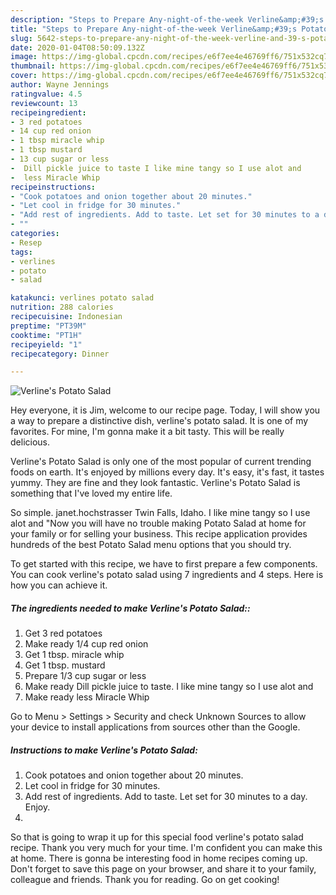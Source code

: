 ```yaml
---
description: "Steps to Prepare Any-night-of-the-week Verline&amp;#39;s Potato Salad"
title: "Steps to Prepare Any-night-of-the-week Verline&amp;#39;s Potato Salad"
slug: 5642-steps-to-prepare-any-night-of-the-week-verline-and-39-s-potato-salad
date: 2020-01-04T08:50:09.132Z
image: https://img-global.cpcdn.com/recipes/e6f7ee4e46769ff6/751x532cq70/verlines-potato-salad-recipe-main-photo.jpg
thumbnail: https://img-global.cpcdn.com/recipes/e6f7ee4e46769ff6/751x532cq70/verlines-potato-salad-recipe-main-photo.jpg
cover: https://img-global.cpcdn.com/recipes/e6f7ee4e46769ff6/751x532cq70/verlines-potato-salad-recipe-main-photo.jpg
author: Wayne Jennings
ratingvalue: 4.5
reviewcount: 13
recipeingredient:
- 3 red potatoes
- 14 cup red onion
- 1 tbsp miracle whip
- 1 tbsp mustard
- 13 cup sugar or less
-  Dill pickle juice to taste I like mine tangy so I use alot and
-  less Miracle Whip
recipeinstructions:
- "Cook potatoes and onion together about 20 minutes."
- "Let cool in fridge for 30 minutes."
- "Add rest of ingredients. Add to taste. Let set for 30 minutes to a day. Enjoy."
- ""
categories:
- Resep
tags:
- verlines
- potato
- salad

katakunci: verlines potato salad
nutrition: 288 calories
recipecuisine: Indonesian
preptime: "PT39M"
cooktime: "PT1H"
recipeyield: "1"
recipecategory: Dinner

---
```



![Verline&#39;s Potato Salad](https://img-global.cpcdn.com/recipes/e6f7ee4e46769ff6/751x532cq70/verlines-potato-salad-recipe-main-photo.jpg)

Hey everyone, it is Jim, welcome to our recipe page. Today, I will show you a way to prepare a distinctive dish, verline&#39;s potato salad. It is one of my favorites. For mine, I'm gonna make it a bit tasty. This will be really delicious.

Verline&#39;s Potato Salad is only one of the most popular of current trending foods on earth. It's enjoyed by millions every day. It's easy, it's fast, it tastes yummy. They are fine and they look fantastic. Verline&#39;s Potato Salad is something that I've loved my entire life.

So simple. janet.hochstrasser Twin Falls, Idaho. I like mine tangy so I use alot and &#34;Now you will have no trouble making Potato Salad at home for your family or for selling your business. This recipe application provides hundreds of the best Potato Salad menu options that you should try.


To get started with this recipe, we have to first prepare a few components. You can cook verline&#39;s potato salad using 7 ingredients and 4 steps. Here is how you can achieve it.

##### The ingredients needed to make Verline&#39;s Potato Salad::

1. Get 3 red potatoes
1. Make ready 1/4 cup red onion
1. Get 1 tbsp. miracle whip
1. Get 1 tbsp. mustard
1. Prepare 1/3 cup sugar or less
1. Make ready  Dill pickle juice to taste. I like mine tangy so I use alot and
1. Make ready  less Miracle Whip


Go to Menu &gt; Settings &gt; Security and check Unknown Sources to allow your device to install applications from sources other than the Google. 

##### Instructions to make Verline&#39;s Potato Salad:

1. Cook potatoes and onion together about 20 minutes.
1. Let cool in fridge for 30 minutes.
1. Add rest of ingredients. Add to taste. Let set for 30 minutes to a day. Enjoy.
1. 




So that is going to wrap it up for this special food verline&#39;s potato salad recipe. Thank you very much for your time. I'm confident you can make this at home. There is gonna be interesting food in home recipes coming up. Don't forget to save this page on your browser, and share it to your family, colleague and friends. Thank you for reading. Go on get cooking!
